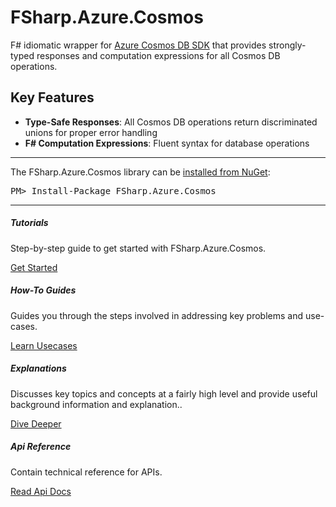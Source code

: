 # FSharp.Azure.Cosmos

F# idiomatic wrapper for [Azure Cosmos DB SDK](https://github.com/Azure/azure-cosmos-dotnet-v3) that provides strongly-typed responses and computation expressions for all Cosmos DB operations.

## Key Features

- **Type-Safe Responses**: All Cosmos DB operations return discriminated unions for proper error handling
- **F# Computation Expressions**: Fluent syntax for database operations

---

<div class="row">
  <div class="span1"></div>
  <div class="span6">
    <div class="well well-small" id="nuget">
      The FSharp.Azure.Cosmos library can be <a href="https://nuget.org/packages/FSharp.Azure.Cosmos">installed from NuGet</a>:
      <pre>PM> Install-Package FSharp.Azure.Cosmos</pre>
    </div>
  </div>
  <div class="span1"></div>
</div>

---

<div class="row row-cols-1 row-cols-md-2">
  <div class="col mb-4">
    <div class="card h-100">
      <div class="card-body">
        <h5 class="card-title">Tutorials</h5>
        <p class="card-text">Step-by-step guide to get started with FSharp.Azure.Cosmos.</p>
      </div>
      <div class="card-footer text-right border-top-0">
        <a href="{{root}}Tutorials/Getting_Started.html" class="btn btn-primary">Get Started</a>
      </div>
    </div>
  </div>
  <div class="col mb-4">
    <div class="card h-100">
      <div class="card-body">
        <h5 class="card-title">How-To Guides</h5>
        <p class="card-text">Guides you through the steps involved in addressing key problems and use-cases. </p>
      </div>
      <div class="card-footer text-right   border-top-0">
        <a href="{{root}}How_Tos/Doing_A_Thing.html" class="btn btn-primary">Learn Usecases</a>
      </div>
    </div>
  </div>
  <div class="col mb-4 mb-md-0">
    <div class="card h-100">
      <div class="card-body">
        <h5 class="card-title">Explanations</h5>
        <p class="card-text">Discusses key topics and concepts at a fairly high level and provide useful background information and explanation..</p>
      </div>
      <div class="card-footer text-right   border-top-0">
        <a href="{{root}}Explanations/Background.html" class="btn btn-primary">Dive Deeper</a>
      </div>
    </div>
  </div>
  <div class="col">
    <div class="card h-100">
      <div class="card-body">
        <h5 class="card-title">Api Reference</h5>
        <p class="card-text">Contain technical reference for APIs.</p>
      </div>
      <div class="card-footer text-right   border-top-0">
        <a href="{{root}}reference/index.html" class="btn btn-primary">Read Api Docs</a>
      </div>
    </div>
  </div>
</div>
